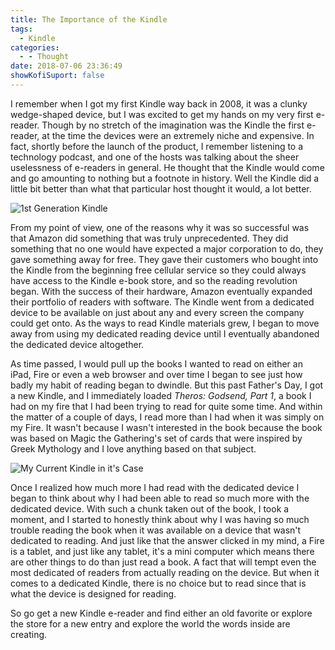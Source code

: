 ```yaml
---
title: The Importance of the Kindle
tags:
  - Kindle
categories:
  - - Thought
date: 2018-07-06 23:36:49
showKofiSuport: false
---
```


I remember when I got my first Kindle way back in 2008, it was a clunky wedge-shaped device, but I was excited to get my hands on my very first e-reader.  Though by no stretch of the imagination was the Kindle the first e-reader, at the time the devices were an extremely niche and expensive.  In fact, shortly before the launch of the product, I remember listening to a technology podcast, and one of the hosts was talking about the sheer uselessness of e-readers in general.  He thought that the Kindle would come and go amounting to nothing but a footnote in history.  Well the Kindle did a little bit better than what that particular host thought it would, a lot better.<!-- more -->

<div class="embedded-image-left">

![1st Generation Kindle](./1st-gen-kindle.jpg)

</div>

From my point of view, one of the reasons why it was so successful was that Amazon did something that was truly unprecedented.  They did something that no one would have expected a major corporation to do, they gave something away for free.  They gave their customers who bought into the Kindle from the beginning free cellular service so they could always have access to the Kindle e-book store, and so the reading revolution began.  With the success of their hardware, Amazon eventually expanded their portfolio of readers with software.  The Kindle went from a dedicated device to be available on just about any and every screen the company could get onto.  As the ways to read Kindle materials grew, I began to move away from using my dedicated reading device until I eventually abandoned the dedicated device altogether.

As time passed, I would pull up the books I wanted to read on either an iPad, Fire or even a web browser and over time I began to see just how badly my habit of reading began to dwindle.  But this past Father's Day, I got a new Kindle, and I immediately loaded _Theros: Godsend, Part 1_, a book I had on my fire that I had been trying to read for quite some time.  And within the matter of a couple of days, I read more than I had when it was simply on my Fire.  It wasn't because I wasn't interested in the book because the book was based on Magic the Gathering's set of cards that were inspired by Greek Mythology and I love anything based on that subject.

<div class="embedded-image-right">

![My Current Kindle in it's Case](./my-current-kindle.jpg)

</div>

Once I realized how much more I had read with the dedicated device I began to think about why I had been able to read so much more with the dedicated device.  With such a chunk taken out of the book, I took a moment, and I started to honestly think about why I was having so much trouble reading the book when it was available on a device that wasn't dedicated to reading.  And just like that the answer clicked in my mind, a Fire is a tablet, and just like any tablet, it's a mini computer which means there are other things to do than just read a book.  A fact that will tempt even the most dedicated of readers from actually reading on the device.  But when it comes to a dedicated Kindle, there is no choice but to read since that is what the device is designed for reading.

So go get a new Kindle e-reader and find either an old favorite or explore the store for a new entry and explore the world the words inside are creating.